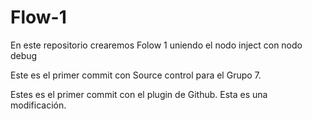 # Flow-1
En este repositorio crearemos Folow 1 uniendo el nodo inject con nodo debug

Este es el primer commit con Source control para el Grupo 7.

Estes es el primer commit con el plugin de Github.
Esta es una modificación.